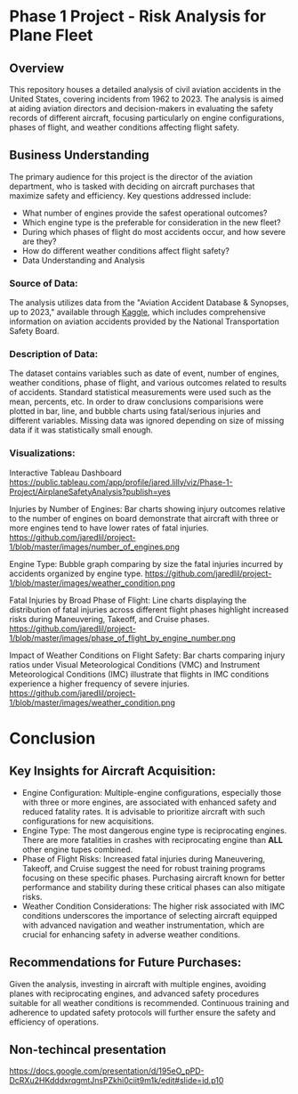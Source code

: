 # Phase 1 Project - Risk Analysis for Plane Fleet
## Overview
This repository houses a detailed analysis of civil aviation accidents in the United States, covering incidents from 1962 to 2023. The analysis is aimed at aiding aviation directors and decision-makers in evaluating the safety records of different aircraft, focusing particularly on engine configurations, phases of flight, and weather conditions affecting flight safety.

## Business Understanding
The primary audience for this project is the director of the aviation department, who is tasked with deciding on aircraft purchases that maximize safety and efficiency. Key questions addressed include:

- What number of engines provide the safest operational outcomes?
- Which engine type is the preferable for consideration in the new fleet?
- During which phases of flight do most accidents occur, and how severe are they?
- How do different weather conditions affect flight safety?
- Data Understanding and Analysis

### Source of Data: 
The analysis utilizes data from the "Aviation Accident Database & Synopses, up to 2023," available through [Kaggle](https://www.kaggle.com/datasets/khsamaha/aviation-accident-database-synopses), which includes comprehensive information on aviation accidents provided by the National Transportation Safety Board.

### Description of Data: 
The dataset contains variables such as date of event, number of engines, weather conditions, phase of flight, and various outcomes related to results of accidents. Standard statistical measurements were used such as the mean, percents, etc. In order to draw conclusions comparisions were plotted in bar, line, and bubble charts using fatal/serious injuries and different variables. Missing data was ignored depending on size of missing data if it was statistically small enough.

### Visualizations:
Interactive Tableau Dashboard
https://public.tableau.com/app/profile/jared.lilly/viz/Phase-1-Project/AirplaneSafetyAnalysis?publish=yes

Injuries by Number of Engines: Bar charts showing injury outcomes relative to the number of engines on board demonstrate that aircraft with three or more engines tend to have lower rates of fatal injuries.
https://github.com/jaredlil/project-1/blob/master/images/number_of_engines.png

Engine Type: Bubble graph comparing by size the fatal injuries incurred by accidents organized by engine type. 
https://github.com/jaredlil/project-1/blob/master/images/weather_condition.png

Fatal Injuries by Broad Phase of Flight: Line charts displaying the distribution of fatal injuries across different flight phases highlight increased risks during Maneuvering, Takeoff, and Cruise phases.
https://github.com/jaredlil/project-1/blob/master/images/phase_of_flight_by_engine_number.png

Impact of Weather Conditions on Flight Safety: Bar charts comparing injury ratios under Visual Meteorological Conditions (VMC) and Instrument Meteorological Conditions (IMC) illustrate that flights in IMC conditions experience a higher frequency of severe injuries.
https://github.com/jaredlil/project-1/blob/master/images/weather_condition.png

# Conclusion
## Key Insights for Aircraft Acquisition:

 * Engine Configuration: Multiple-engine configurations, especially those with three or more engines, are associated with enhanced safety and reduced fatality rates. It is advisable to prioritize aircraft with such configurations for new acquisitions.
 * Engine Type: The most dangerous engine type is reciprocating engines. There are more fatalities in crashes with reciprocating engine than **ALL** other engine tupes combined. 
 * Phase of Flight Risks: Increased fatal injuries during Maneuvering, Takeoff, and Cruise suggest the need for robust training programs focusing on these specific phases. Purchasing aircraft known for better performance and stability during these critical phases can also mitigate risks.
 * Weather Condition Considerations: The higher risk associated with IMC conditions underscores the importance of selecting aircraft equipped with advanced navigation and weather instrumentation, which are crucial for enhancing safety in adverse weather conditions.

## Recommendations for Future Purchases:

Given the analysis, investing in aircraft with multiple engines, avoiding planes with reciprocating engines, and advanced safety procedures suitable for all weather conditions is recommended. Continuous training and adherence to updated safety protocols will further ensure the safety and efficiency of operations.

## Non-techincal presentation  
https://docs.google.com/presentation/d/195eO_pPD-DcRXu2HKdddxrqgmtJnsPZkhi0ciit9m1k/edit#slide=id.p10